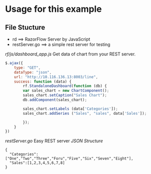 # Usage for this example 

## File Stucture 
* rd ==> RazorFlow Server by JavaScript 
* restServer.go ==>  a simple rest server for testing 
  
*rf/js/dashboard_app.js* Get data of chart from your REST server. 
``` javascript
$.ajax({
    type: "GET",
    dataType: "json",
    url: "http://10.116.136.13:8003/line",
    success: function (data) {
        rf.StandaloneDashboard(function (db) {
        var sales_chart = new ChartComponent();
        sales_chart.setCaption("Sales Chart");
        db.addComponent(sales_chart);

        sales_chart.setLabels (data['Categories']);
        sales_chart.addSeries ("Sales", "sales", data['Sales']);

        });
    }
})
```
*restServer.go* Easy REST server 
*JSON Structure* 
```
{
  "Categories":["One","Two","Three","Foru","Five","Six","Seven","Eight"],
  "Sales":[1,2,3,4,5,6,7,8]
}
```

